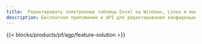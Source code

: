 ```yaml
---
title:  Редактировать электронные таблицы Excel на Windows, Linux и macOS
description: Бесплатное приложение и API для редактирования конфиденциальной информации из электронных таблиц XLS, XLSX и ODS
---
```

{{< blocks/products/pf/agp/feature-solution >}} 

